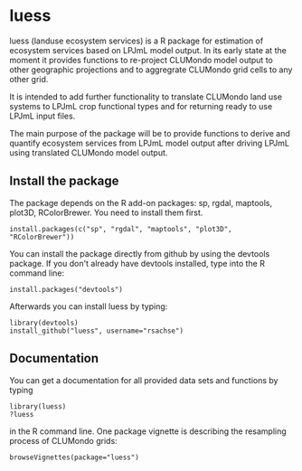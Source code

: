 luess
=====

luess (landuse ecosystem services) is a R package for estimation of ecosystem services based on LPJmL model output. In its early state at the moment
it provides functions to re-project CLUMondo model output to other geographic projections and to aggregrate CLUMondo 
grid cells to any other grid.

It is intended to add further functionality to translate CLUMondo land use systems to LPJmL crop functional types and for
returning ready to use LPJmL input files.

The main purpose of the package will be to provide functions to derive and quantify ecosystem services from LPJmL model
output after driving LPJmL using translated CLUMondo model output.


Install the package
-----------------------------------------------------------------------------
The package depends on the R add-on packages: sp, rgdal, maptools, plot3D, RColorBrewer. You need to install them first.

	install.packages(c("sp", "rgdal", "maptools", "plot3D", "RColorBrewer"))

You can install the package directly from github by using the devtools package. If you don't already have devtools
installed, type into the R command line:

	install.packages("devtools")
	
Afterwards you can install luess by typing:

	library(devtools)
	install_github("luess", username="rsachse")

Documentation
-----------------------------------------------------------------------------
You can get a documentation for all provided data sets and functions by typing
	
	library(luess)
	?luess

in the R command line. One package vignette is describing the resampling process of CLUMondo grids:
	
	browseVignettes(package="luess")
